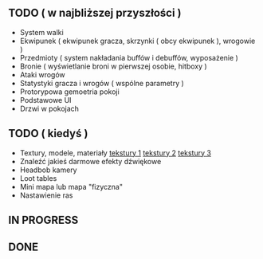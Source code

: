 ## TODO ( w najbliższej przyszłości )

- System walki
- Ekwipunek ( ekwipunek gracza, skrzynki ( obcy ekwipunek ), wrogowie )
- Przedmioty ( system nakładania buffów i debuffów, wyposażenie )
- Bronie ( wyświetlanie broni w pierwszej osobie, hitboxy )
- Ataki wrogów
- Statystyki gracza i wrogów ( wspólne parametry )
- Protorypowa gemoetria pokoji
- Podstawowe UI
- Drzwi w pokojach

## TODO ( kiedyś )

- Textury, modele, materiały [tekstury 1](https://screamingbrainstudios.itch.io/tiny-texture-pack) [tekstury 2](https://screamingbrainstudios.itch.io/tiny-texture-pack-2) [tekstury 3](https://screamingbrainstudios.itch.io/tiny-texture-pack-3)
- Znaleźć jakieś darmowe efekty dźwiękowe
- Headbob kamery
- Loot tables
- Mini mapa lub mapa "fizyczna"
- Nastawienie ras

## IN PROGRESS

## DONE
